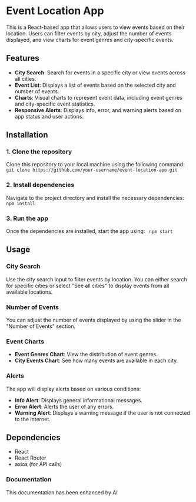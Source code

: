 # Event Location App

This is a React-based app that allows users to view events based on their location. Users can filter events by city, adjust the number of events displayed, and view charts for event genres and city-specific events.

## Features

- **City Search**: Search for events in a specific city or view events across all cities.
- **Event List**: Displays a list of events based on the selected city and number of events.
- **Charts**: Visual charts to represent event data, including event genres and city-specific event statistics.
- **Responsive Alerts**: Displays info, error, and warning alerts based on app status and user actions.

## Installation

### 1. Clone the repository
Clone this repository to your local machine using the following command:
`
git clone https://github.com/your-username/event-location-app.git `

### 2. Install dependencies
Navigate to the project directory and install the necessary dependencies:
`
npm install`

### 3. Run the app
Once the dependencies are installed, start the app using:
`
npm start`

## Usage

### City Search
Use the city search input to filter events by location. You can either search for specific cities or select "See all cities" to display events from all available locations.

### Number of Events
You can adjust the number of events displayed by using the slider in the "Number of Events" section.

### Event Charts
- **Event Genres Chart**: View the distribution of event genres.
- **City Events Chart**: See how many events are available in each city.

### Alerts
The app will display alerts based on various conditions:
- **Info Alert**: Displays general informational messages.
- **Error Alert**: Alerts the user of any errors.
- **Warning Alert**: Displays a warning message if the user is not connected to the internet.

## Dependencies

- React
- React Router
- axios (for API calls)

### Documentation

This documentation has been enhanced by AI
